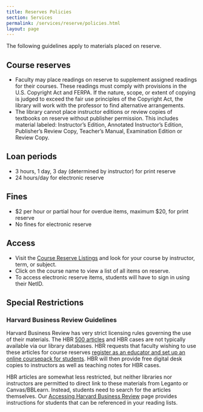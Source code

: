 ```yaml
---
title: Reserves Policies
section: Services
permalink: /services/reserve/policies.html
layout: page
---
```


The following guidelines apply to materials placed on reserve.

## Course reserves

- Faculty may place readings on reserve to supplement assigned readings for their courses. These readings must comply with provisions in the U.S. Copyright Act and FERPA. If the nature, scope, or extent of copying is judged to exceed the fair use principles of the Copyright Act, the library will work with the professor to find alternative arrangements.
- The library cannot place instructor editions or review copies of textbooks on reserve without publisher permission. This includes material labeled: Instructor’s Edition, Annotated Instructor’s Edition, Publisher’s Review Copy, Teacher’s Manual, Examination Edition or Review Copy.

## Loan periods

- 3 hours, 1 day, 3 day (determined by instructor) for print reserve
- 24 hours/day for electronic reserve

## Fines

- $2 per hour or partial hour for overdue items, maximum $20, for print reserve
- No fines for electronic reserve

## Access

- Visit the <a href="list.html">Course Reserve Listings</a> and look for your course by instructor, term, or subject.
- Click on the course name to view a list of all items on reserve.
- To access electronic reserve items, students will have to sign in using their NetID.

## Special Restrictions 

### Harvard Business Review Guidelines

Harvard Business Review has very strict licensing rules governing the use of their materials. 
The HBR [500 articles](http://www.ala.org/rusa/sites/ala.org.rusa/files/content/sections/brass/Harvardbusinessreview/HBR_EBSCO_500_List_2013.pdf) and HBR cases are not typically available via our library databases.
HBR requests that faculty wishing to use these articles for course reserves [register as an educator and set up an online coursepack for students](https://hbsp.harvard.edu/home/). 
HBR will then provide free digital desk copies to instructors as well as teaching notes for HBR cases. 

HBR articles are somewhat less restricted, but neither libraries nor instructors are permitted to direct link to these materials from Leganto or Canvas/BBLearn. 
Instead, students need to search for the articles themselves.
Our [Accessing Harvard Business Review](/services/reserve/hbr.html) page provides instructions for students that can be referenced in your reading lists.
